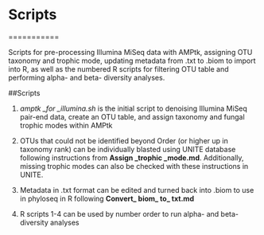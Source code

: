 # Scripts 
===========

Scripts for pre-processing Illumina MiSeq data with AMPtk, assigning OTU taxonomy and trophic mode, updating metadata from .txt to .biom to import into R, as well as the numbered R scripts for filtering OTU table and performing alpha- and beta- diversity analyses. 

##Scripts 

1. *amptk _for _illumina.sh* is the initial script to denoising Illumina MiSeq pair-end data, create an OTU table, and assign taxonomy and fungal trophic modes within AMPtk

2. OTUs that could not be identified beyond Order (or higher up in taxonomy rank) can be individually blasted using UNITE database following instructions from **Assign _trophic _mode.md**. Additionally, missing trophic modes can also be checked with these instructions in UNITE. 

3. Metadata in .txt format can be edited and turned back into .biom to use in phyloseq in R following **Convert_ biom_ to_ txt.md**

4. R scripts 1-4 can be used by number order to run alpha- and beta- diversity analyses 

